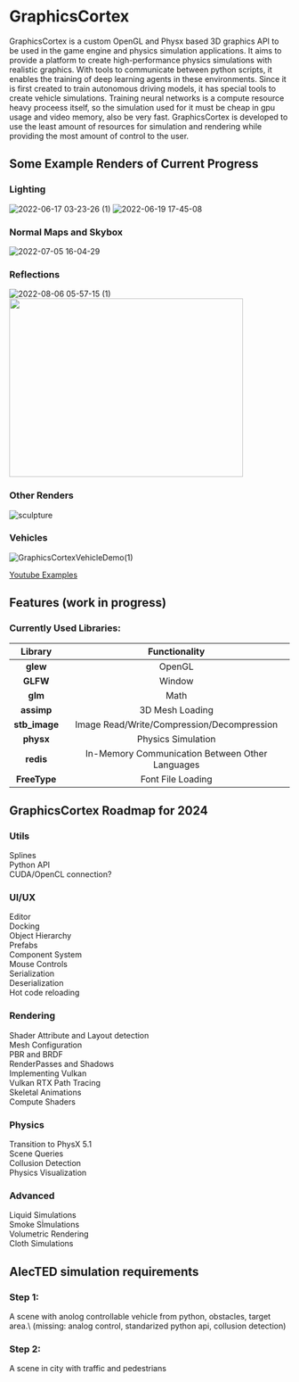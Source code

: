 # GraphicsCortex
GraphicsCortex is a custom OpenGL and Physx based 3D graphics API to be used in the game engine and physics simulation applications. It aims to provide a platform to create high-performance physics simulations with realistic graphics. With tools to communicate between python scripts, it enables the training of deep learning agents in these environments. Since it is first created to train autonomous driving models, it has special tools to create vehicle simulations. Training neural networks is a compute resource heavy proceess itself, so the simulation used for it must be cheap in gpu usage and video memory, also be very fast. GraphicsCortex is developed to use the least amount of resources for simulation and rendering while providing the most amount of control to the user.

## Some Example Renders of Current Progress
### Lighting
![2022-06-17 03-23-26 (1)](https://user-images.githubusercontent.com/89701935/174199340-15e9d44f-4cc2-4c9e-bab4-3ad225bdc8f5.gif)
![2022-06-19 17-45-08](https://user-images.githubusercontent.com/89701935/174487262-86feab70-94c1-49bc-ad7a-2d9fef564669.gif)

### Normal Maps and Skybox
![2022-07-05 16-04-29](https://user-images.githubusercontent.com/89701935/177335628-fe006ca0-ab11-4886-b1b2-5b64be168c82.gif)

### Reflections
![2022-08-06 05-57-15 (1)](https://user-images.githubusercontent.com/89701935/183231156-bcd62505-c9f0-4050-827f-fcfc570db6c3.gif)
<image src="https://user-images.githubusercontent.com/89701935/179228243-30309a4f-569a-4a00-9861-ab79d5b5cc62.png" height=320 width=420>

### Other Renders
![sculpture](https://user-images.githubusercontent.com/89701935/202374528-6e2604d9-e2a3-4d29-9881-330640898932.png)

### Vehicles
  
![GraphicsCortexVehicleDemo(1)](https://user-images.githubusercontent.com/89701935/213333098-6b8915c9-c221-4070-954e-df2309116cc5.gif)

  
[Youtube Examples](https://www.youtube.com/watch?v=4sZXiHZbVMU&ab_channel=Furkan%C3%9Cnsal "Youtube Examples")

## Features (work in progress)

  ### Currently Used Libraries:
|    Library    |         Functionality           |
|:-------------:|:-------------------------------:|
|    **glew**   |OpenGL|
|    **GLFW**   |Window|
|    **glm**    |Math|
|   **assimp**  |3D Mesh Loading|
| **stb_image** |Image Read/Write/Compression/Decompression|
|   **physx**   |Physics Simulation|
|   **redis**   |In-Memory Communication Between Other Languages|
|  **FreeType** |Font File Loading|

## GraphicsCortex Roadmap for 2024

### Utils
Splines\
Python API\
CUDA/OpenCL connection?

### UI/UX
Editor\
Docking\
Object Hierarchy\
Prefabs\
Component System\
Mouse Controls\
Serialization\
Deserialization\
Hot code reloading

### Rendering
Shader Attribute and Layout detection\
Mesh Configuration\
PBR and BRDF\
RenderPasses and Shadows\
Implementing Vulkan\
Vulkan RTX Path Tracing\
Skeletal Animations\
Compute Shaders

### Physics
Transition to PhysX 5.1\
Scene Queries\
Collusion Detection\
Physics Visualization

### Advanced
Liquid Simulations\
Smoke Sİmulations\
Volumetric Rendering\
Cloth Simulations

## AlecTED simulation requirements
### Step 1:
A scene with anolog controllable vehicle from python, obstacles, target area.\ 
(missing: analog control, standarized python api, collusion detection)

### Step 2:
A scene in city with traffic and pedestrians
